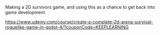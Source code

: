Making a 2D survivors game, and using this as a chance to get back into game development.

https://www.udemy.com/course/create-a-complete-2d-arena-survival-roguelike-game-in-godot-4/?couponCode=KEEPLEARNING
